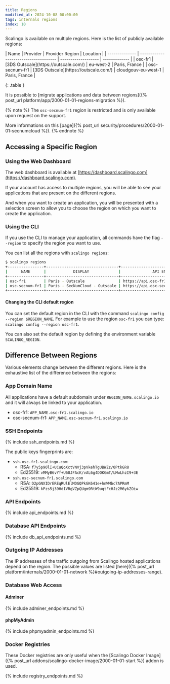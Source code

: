 ```yaml
---
title: Regions
modified_at: 2024-10-08 00:00:00
tags: internals regions
index: 10
---
```


Scalingo is available on multiple regions. Here is the list of publicly
available regions:

<div class="overflow-horizontal-content" markdown="1">
| Name           | Provider                              | Provider Region     | Location      |
| -------------- | ------------------------------------- | ------------------- | ------------- |
| osc-fr1        | [3DS Outscale](https://outscale.com/) | eu-west-2           | Paris, France |
| osc-secnum-fr1 | [3DS Outscale](https://outscale.com/) | cloudgouv-eu-west-1 | Paris, France |

{: .table }
</div>


It is possible to [migrate applications and data between regions]({% post_url platform/app/2000-01-01-regions-migration %}).

{% note %}
The `osc-secnum-fr1` region is restricted and is only available upon request
on the support.

More informations on this [page]({% post_url security/procedures/2000-01-01-secnumcloud %}).
{% endnote %}

## Accessing a Specific Region

### Using the Web Dashboard

The web dashboard is available at
[https://dashboard.scalingo.com](https://dashboard.scalingo.com).

If your account has access to multiple regions, you will be able to see your
applications that are present on the different regions.

And when you want to create an application, you will be presented with a
selection screen to allow you to choose the region on which you want to
create the application.

### Using the CLI

If you use the CLI to manage your application, all commands have the
flag `--region` to specify the region you want to use.

You can list all the regions with `scalingo regions`:

```bash
$ scalingo regions
+----------------+--------------------------------+-----------------------------------------+
|      NAME      |            DISPLAY             |              API ENDPOINT               |
+----------------+--------------------------------+-----------------------------------------+
| osc-fr1        | Paris - Outscale               | https://api.osc-fr1.scalingo.com        |
| osc-secnum-fr1 | Paris - SecNumCloud - Outscale | https://api.osc-secnum-fr1.scalingo.com |
+----------------+--------------------------------+-----------------------------------------+
```

#### Changing the CLI default region

You can set the default region in the CLI with the command
`scalingo config --region $REGION_NAME`.
For example to use the region `osc-fr1` you can type:
`scalingo config --region osc-fr1`.

You can also set the default region by defining the environment variable `SCALINGO_REGION`.

## Difference Between Regions

Various elements change between the different regions.
Here is the exhaustive list of the difference between the regions:

### App Domain Name

All applications have a default subdomain under `REGION_NAME.scalingo.io`
and it will always be linked to your application.

* osc-fr1: `APP_NAME.osc-fr1.scalingo.io`
* osc-secnum-fr1: `APP_NAME.osc-secnum-fr1.scalingo.io`

### SSH Endpoints

{% include ssh_endpoints.md %}

The public keys fingerprints are:

* `ssh.osc-fr1.scalingo.com`:
  * RSA: `f7y5p9OlI+UCuQoXctVNVj3pVkehTgUBWZz/0PtkGR8`
  * Ed25519: `vMMyB6vYf+U68JFAcK/vAL6g4DOKGmT/LMwLhzI9+3E`
* `ssh.osc-secnum-fr1.scalingo.com`
  * RSA: `D2pGNXIDrEREqRUlElMDGQPkGK641e+hnWMbc7APRmM`
  * Ed25519: `kPzs5j39HdIVRgVZpQUgm9RtW9uqtFcHJz2M6ykZOiw`

### API Endpoints

{% include api_endpoints.md %}

### Database API Endpoints

{% include db_api_endpoints.md %}

### Outgoing IP Addresses

The IP addresses of the traffic outgoing from Scalingo hosted applications
depend on the region. The possible values are listed [here]({% post_url
platform/internals/2000-01-01-network %}#outgoing-ip-addresses-range).

### Database Web Access

#### Adminer

{% include adminer_endpoints.md %}

#### phpMyAdmin

{% include phpmyadmin_endpoints.md %}

### Docker Registries

These Docker registries are only useful when the
[Scalingo Docker Image]({% post_url addons/scalingo-docker-image/2000-01-01-start %})
addon is used.

{% include registry_endpoints.md %}
